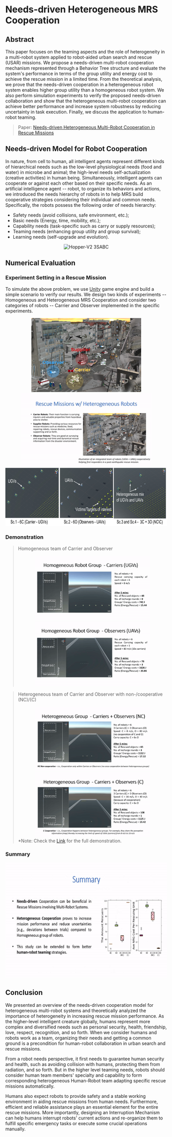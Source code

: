 # Needs-driven Heterogeneous MRS Cooperation
## Abstract
This paper focuses on the teaming aspects and the role of heterogeneity in a multi-robot system applied to robot-aided urban search and rescue (USAR) missions. We propose a needs-driven multi-robot cooperation mechanism represented through a Behavior Tree structure and evaluate the system's performance in terms of the group utility and energy cost to achieve the rescue mission in a limited time. From the theoretical analysis, we prove that the needs-driven cooperation in a heterogeneous robot system enables higher group utility than a homogeneous robot system. We also perform simulation experiments to verify the proposed needs-driven collaboration and show that the heterogeneous multi-robot cooperation can achieve better performance and increase system robustness by reducing uncertainty in task execution. Finally, we discuss the application to human-robot teaming.

> Paper: [Needs-driven Heterogeneous Multi-Robot Cooperation in Rescue Missions](https://ieeexplore.ieee.org/abstract/document/9292570)

## Needs-driven Model for Robot Cooperation
In nature, from cell to human, all intelligent agents represent different kinds of hierarchical needs such as the low-level physiological needs (food and water) in microbe and animal; the high-level needs self-actualization (creative activities) in human being. Simultaneously, intelligent agents can cooperate or against each other based on their specific needs. As an artificial intelligence agent -- robot, to organize its behaviors and actions, we introduced the needs hierarchy of robots in to help MRS build cooperative strategies considering their individual and common needs. Specifically, the robots possess the following order of needs hierarchy: 
* Safety needs (avoid collisions, safe environment, etc.); 
* Basic needs (Energy, time, mobility, etc.); 
* Capability needs (task-specific such as carry or supply resources); 
* Teaming needs (enhancing group utility and group survival); 
* Learning needs (self-upgrade and evolution).

<div align = center>
<img src="https://github.com/RickYang2016/Qin-Yang-PhD-Dissertation-SASS/blob/main/figures/sass.png" height="500" alt="Hopper-V2 3SABC"/>
</div>

## Numerical Evaluation
### Experiment Setting in a Rescue Mission
To simulate the above problem, we use [Unity](https://unity.com/) game engine and build a simple scenario to verify our results. We design two kinds of experiments -- Homogeneous and Heterogeneous MRS Cooperation and consider two categories of robots -- Carrier and Observer implemented in the specific experiments.

<div align = center>
<img src="https://github.com/RickYang2016/Needs-driven-MRS-Cooperation-SSRR2020/blob/master/figures/heter_cooper.png" height="230" alt="Hopper-V2 3SABC"><img src="https://github.com/RickYang2016/Needs-driven-MRS-Cooperation-SSRR2020/blob/master/figures/overview.gif" height="230" alt="Hopper-V2 3SABC Video"/>
</div>

<div align = center>
<img src="https://github.com/RickYang2016/Needs-driven-MRS-Cooperation-SSRR2020/blob/master/figures/scenarios.png" height="180" alt="Hopper-V2 3SABC"/>
</div>

### Demonstration
> Homogeneous team of Carrier and Observer
    <div align = center>
    <img src="https://github.com/RickYang2016/Needs-driven-MRS-Cooperation-SSRR2020/blob/master/figures/h-c.gif" height="201" width="358" alt="Hopper-V2 3SABC"><img src="https://github.com/RickYang2016/Needs-driven-MRS-Cooperation-SSRR2020/blob/master/figures/h-o.gif" height="201" width="358" alt="Hopper-V2 3SABC Video"/>
    </div>

> Heterogeneous team of Carrier and Observer with non-/cooperative (NC)/(C)
    <div align = center>
    <img src="https://github.com/RickYang2016/Needs-driven-MRS-Cooperation-SSRR2020/blob/master/figures/he-nc.gif" height="201" width="358" alt="Hopper-V2 3SABC"><img src="https://github.com/RickYang2016/Needs-driven-MRS-Cooperation-SSRR2020/blob/master/figures/he-c.gif" height="201" width="358" alt="Hopper-V2 3SABC Video"/>
    </div>
    *Note: Check the [Link](https://youtu.be/2pdTY9_aOi8) for the full demonstration.

### Summary
<div align = center>
<img src="https://github.com/RickYang2016/Needs-driven-MRS-Cooperation-SSRR2020/blob/master/figures/summary.gif" height="360" width="640" alt="Hopper-V2 3SABC Video"/>
</div>

## Conclusion
We presented an overview of the needs-driven cooperation model for heterogeneous multi-robot systems and theoretically analyzed the importance of heterogeneity in increasing rescue mission performance. As the higher-level intelligent creature globally, humans represent more complex and diversified needs such as personal security, health, friendship, love, respect, recognition, and so forth. When we consider humans and robots work as a team, organizing their needs and getting a common ground is a precondition for human-robot collaboration in urban search and rescue missions.

From a robot needs perspective, it first needs to guarantee human security and health, such as avoiding collision with humans, protecting them from radiation, and so forth. But in the higher level teaming needs, robots should consider human team members' specialty and capability to form corresponding heterogeneous Human-Robot team adapting specific rescue missions automatically.

Humans also expect robots to provide safety and a stable working environment in aiding rescue missions from human needs. Furthermore, efficient and reliable assistance plays an essential element for the entire rescue missions. More importantly, designing an Interruption Mechanism can help humans interrupt robots' current actions and re-organize them to fulfill specific emergency tasks or execute some crucial operations manually.
